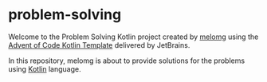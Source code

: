 # problem-solving

Welcome to the Problem Solving Kotlin project created by [melomg][github] using the [Advent of Code Kotlin Template][template] delivered by JetBrains.

In this repository, melomg is about to provide solutions for the problems using [Kotlin][kotlin] language.

[github]: https://github.com/melomg
[kotlin]: https://kotlinlang.org
[template]: https://github.com/kotlin-hands-on/advent-of-code-kotlin-template
